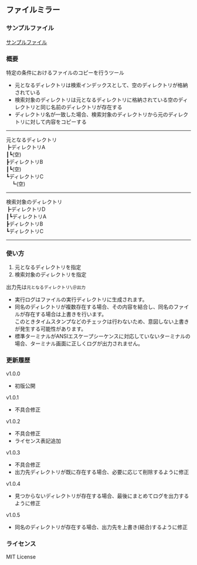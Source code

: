 ## ファイルミラー
### サンプルファイル
[サンプルファイル](https://github.com/chansei/documents/raw/main/files/dist/%E3%83%95%E3%82%A1%E3%82%A4%E3%83%AB%E3%83%9F%E3%83%A9%E3%83%BC.exe)

### 概要
特定の条件におけるファイルのコピーを行うツール
- 元となるディレクトリは検索インデックスとして、空のディレクトリが格納されている
- 検索対象のディレクトリは元となるディレクトリに格納されている空のディレクトリと同じ名前のディレクトリが存在する
- ディレクトリ名が一致した場合、検索対象のディレクトリから元のディレクトリに対して内容をコピーする

----

元となるディレクトリ  
┣ディレクトリA  
┃┗(空)  
┣ディレクトリB  
┃┗(空)  
┗ディレクトリC  
　┗(空)  

----


検索対象のディレクトリ  
┣ディレクトリD  
┃┗ディレクトリA  
┣ディレクトリB  
┗ディレクトリC  

----

### 使い方
1. 元となるディレクトリを指定
1. 検索対象のディレクトリを指定

出力先は```元となるディレクトリ\＠出力```

- 実行ログはファイルの実行ディレクトリに生成されます。  
- 同名のディレクトリが複数存在する場合、その内容を結合し、同名のファイルが存在する場合は上書きを行います。  
このときタイムスタンプなどのチェックは行わないため、意図しない上書きが発生する可能性があります。
- 標準ターミナルがANSIエスケープシーケンスに対応していないターミナルの場合、ターミナル画面に正しくログが出力されません。

### 更新履歴
v1.0.0
- 初版公開

v1.0.1
- 不具合修正

v1.0.2
- 不具合修正
- ライセンス表記追加

v1.0.3
- 不具合修正
- 出力先ディレクトリが既に存在する場合、必要に応じて削除するように修正

v1.0.4
- 見つからないディレクトリが存在する場合、最後にまとめてログを出力するように修正

v1.0.5
- 同名のディレクトリが存在する場合、出力先を上書き(結合)するように修正

### ライセンス
MIT License